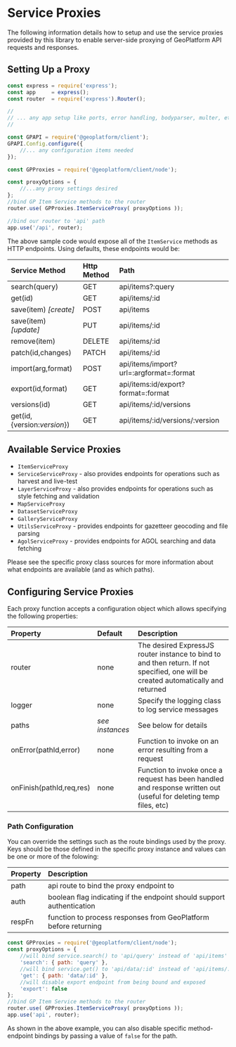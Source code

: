 # Service Proxies

The following information details how to setup and use the service proxies
provided by this library to enable server-side proxying of GeoPlatform API
requests and responses.

## Setting Up a Proxy

```javascript
const express = require('express');
const app     = express();
const router  = require('express').Router();

//
// ... any app setup like ports, error handling, bodyparser, multer, etc ...
//

const GPAPI = require('@geoplatform/client');
GPAPI.Config.configure({
    //... any configuration items needed
});

const GPProxies = require('@geoplatform/client/node');

const proxyOptions = {
    //...any proxy settings desired
};
//bind GP Item Service methods to the router
router.use( GPProxies.ItemServiceProxy( proxyOptions ));

//bind our router to 'api' path
app.use('/api', router);
```

The above sample code would expose all of the `ItemService` methods as HTTP endpoints.
Using defaults, these endpoints would be:

|Service Method|Http Method|Path|
|:---|:---|:---|
|search(query)|GET|api/items?:query|
|get(id)|GET|api/items/:id|
|save(item) _[create]_|POST|api/items|
|save(item) _[update]_|PUT|api/items/:id|
|remove(item)|DELETE|api/items/:id|
|patch(id,changes)|PATCH|api/items/:id|
|import(arg,format)|POST|api/items/import?url=:argformat=:format|
|export(id,format)|GET|api/items:id/export?format=:format|
|versions(id)|GET|api/items/:id/versions|
|get(id, {version:_version_})|GET|api/items/:id/versions/:version|


## Available Service Proxies
- `ItemServiceProxy`
- `ServiceServiceProxy` - also provides endpoints for operations such as harvest and live-test
- `LayerServiceProxy` - also provides endpoints for operations such as style fetching and validation
- `MapServiceProxy`
- `DatasetServiceProxy`
- `GalleryServiceProxy`
- `UtilsServiceProxy` - provides endpoints for gazetteer geocoding and file parsing
- `AgolServiceProxy` - provides endpoints for AGOL searching and data fetching

Please see the specific proxy class sources for more information about what endpoints are available (and as which paths).

## Configuring Service Proxies
Each proxy function accepts a configuration object which allows specifying the following properties:

|Property|Default|Description|
|:-------|:------|:----------|
|router|none|The desired ExpressJS router instance to bind to and then return. If not specified, one will be created automatically and returned|
|logger|none|Specify the logging class to log service messages|
|paths|_see instances_|See below for details|
|onError(pathId,error)|none|Function to invoke on an error resulting from a request|
|onFinish(pathId,req,res)|none|Function to invoke once a request has been handled and response written out (useful for deleting temp files, etc)|

### Path Configuration
You can override the settings such as the route bindings used by the proxy.
Keys should be those defined in the specific proxy instance and values can be one
or more of the folowing:

|Property|Description|
|:-------|:----------|
|path    |api route to bind the proxy endpoint to|
|auth    |boolean flag indicating if the endpoint should support authentication|
|respFn  |function to process responses from GeoPlatform before returning|


```javascript
const GPProxies = require('@geoplatform/client/node');
const proxyOptions = {
    //will bind service.search() to 'api/query' instead of 'api/items'
    'search': { path: 'query' },
    //will bind service.get() to 'api/data/:id' instead of 'api/items/:id'
    'get': { path: 'data/:id' },
    //will disable export endpoint from being bound and exposed
    'export': false
};
//bind GP Item Service methods to the router
router.use( GPProxies.ItemServiceProxy( proxyOptions ));
app.use('api', router);
```

As shown in the above example, you can also disable specific method-endpoint bindings by passing a value of `false` for the path.
